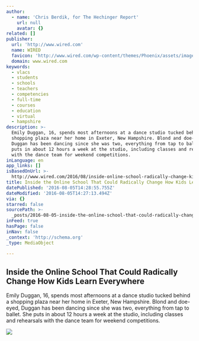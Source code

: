 ```yaml
---
author:
  - name: 'Chris Berdik, for The Hechinger Report'
    url: null
    avatar: {}
related: []
publisher:
  url: 'http://www.wired.com'
  name: WIRED
  favicon: 'http://www.wired.com/wp-content/themes/Phoenix/assets/images/favicon.ico'
  domain: www.wired.com
keywords:
  - vlacs
  - students
  - schools
  - teachers
  - competencies
  - full-time
  - courses
  - education
  - virtual
  - hampshire
description: >-
  Emily Duggan, 16, spends most afternoons at a dance studio tucked behind a
  shopping plaza near her home in Exeter, New Hampshire. Blond and doe-eyed,
  Duggan has been dancing since she was two, everything from tap to ballet. She
  puts in about 12 hours a week at the studio, including classes and rehearsals
  with the dance team for weekend competitions.
inLanguage: en
app_links: []
isBasedOnUrl: >-
  http://www.wired.com/2016/08/inside-online-school-radically-change-kids-learn-everywhere/?mbid=nl_8416_p1
title: Inside the Online School That Could Radically Change How Kids Learn Everywhere
datePublished: '2016-08-05T14:28:55.755Z'
dateModified: '2016-08-05T14:27:13.494Z'
via: {}
starred: false
sourcePath: >-
  _posts/2016-08-05-inside-the-online-school-that-could-radically-change-how-kid.md
inFeed: true
hasPage: false
inNav: false
_context: 'http://schema.org'
_type: MediaObject

---
```

<article style=""><h1>Inside the Online School That Could Radically Change How Kids Learn Everywhere</h1><p>Emily Duggan, 16, spends most afternoons at a dance studio tucked behind a shopping plaza near her home in Exeter, New Hampshire. Blond and doe-eyed, Duggan has been dancing since she was two, everything from tap to ballet. She puts in about 12 hours a week at the studio, including classes and rehearsals with the dance team for weekend competitions.</p><img src="http://www.wired.com/wp-content/uploads/2016/08/GettyImages-503360118-f-1200x630.jpg" /></article>